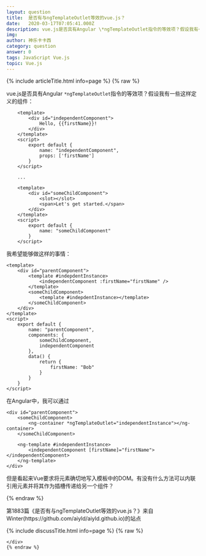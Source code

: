 ```yaml
---
layout: question
title:  是否有与ngTemplateOutlet等效的vue.js？
date:   2020-03-17T07:05:41.000Z
description: vue.js是否具有Angular \*ngTemplateOutlet指令的等效项？假设我有一些这样定义的组件：    <template>    ...
img: 
author: 神乐卡卡西
category: question
answer: 0
tags: JavaScript Vue.js
topic: Vue.js
---
```

<div class="article-root">
  <div class="article">
    {% include articleTitle.html info=page %}
    {% raw %}
    <div class="article-content"><p><font style="vertical-align: inherit;"><font style="vertical-align: inherit;">vue.js是否具有Angular </font></font><code>*ngTemplateOutlet</code><font style="vertical-align: inherit;"><font style="vertical-align: inherit;">指令</font><font style="vertical-align: inherit;">的等效项</font><font style="vertical-align: inherit;">？</font><font style="vertical-align: inherit;">假设我有一些这样定义的组件：</font></font></p>

<pre><code>    &lt;template&gt;<font></font>
        &lt;div id="independentComponent"&gt;<font></font>
            Hello, {{firstName}}!<font></font>
        &lt;/div&gt;<font></font>
    &lt;/template&gt;<font></font>
    &lt;script&gt;<font></font>
        export default {<font></font>
            name: "independentComponent",<font></font>
            props: ['firstName']<font></font>
        }<font></font>
    &lt;/script&gt;<font></font>
<font></font>
    ...<font></font>
<font></font>
    &lt;template&gt;<font></font>
        &lt;div id="someChildComponent"&gt;<font></font>
            &lt;slot&gt;&lt;/slot&gt;<font></font>
            &lt;span&gt;Let's get started.&lt;/span&gt;<font></font>
        &lt;/div&gt;<font></font>
    &lt;/template&gt;<font></font>
    &lt;script&gt;<font></font>
        export default {<font></font>
            name: "someChildComponent"<font></font>
        }<font></font>
    &lt;/script&gt;<font></font>
</code></pre>

<p><font style="vertical-align: inherit;"><font style="vertical-align: inherit;">我希望能够做这样的事情：</font></font></p>

<pre><code>&lt;template&gt;<font></font>
    &lt;div id="parentComponent"&gt;<font></font>
        &lt;template #indepdentInstance&gt;<font></font>
            &lt;independentComponent :firstName="firstName" /&gt;<font></font>
        &lt;/template&gt;<font></font>
        &lt;someChildComponent&gt;<font></font>
            &lt;template #indepdentInstance&gt;&lt;/template&gt;<font></font>
        &lt;/someChildComponent&gt;<font></font>
    &lt;/div&gt;<font></font>
&lt;/template&gt;<font></font>
&lt;script&gt;<font></font>
    export default {<font></font>
        name: "parentComponent",<font></font>
        components: {<font></font>
            someChildComponent,<font></font>
            independentComponent<font></font>
        },<font></font>
        data() {<font></font>
            return {<font></font>
                firstName: "Bob"<font></font>
            }<font></font>
        }<font></font>
    }<font></font>
&lt;/script&gt;<font></font>
</code></pre>

<p><font style="vertical-align: inherit;"><font style="vertical-align: inherit;">在Angular中，我可以通过</font></font></p>

<pre><code>&lt;div id="parentComponent"&gt;<font></font>
    &lt;someChildComponent&gt;<font></font>
        &lt;ng-container *ngTemplateOutlet="independentInstance"&gt;&lt;/ng-container&gt;<font></font>
    &lt;/someChildComponent&gt;<font></font>
<font></font>
    &lt;ng-template #independentInstance&gt;<font></font>
        &lt;independentComponent [firstName]="firstName"&gt;&lt;/independentComponent&gt;<font></font>
    &lt;/ng-template&gt;<font></font>
&lt;/div&gt;<font></font>
</code></pre>

<p><font style="vertical-align: inherit;"><font style="vertical-align: inherit;">但是看起来Vue要求将元素确切地写入模板中的DOM。</font><font style="vertical-align: inherit;">有没有什么方法可以内联引用元素并将其作为插槽传递给另一个组件？</font></font></p></div>
    {% endraw %}
  </div>
  <p class="winter_mark">第1883篇《是否有与ngTemplateOutlet等效的vue.js？》来自Winter(https://github.com/aiyld/aiyld.github.io)的站点</p>
  <div class="discuss-wrapper">
    {% include discussTitle.html info=page %}
    {% raw %}
    <div class="discuss-list">
    
    </div>
    {% endraw %}
  </div>
<div>
